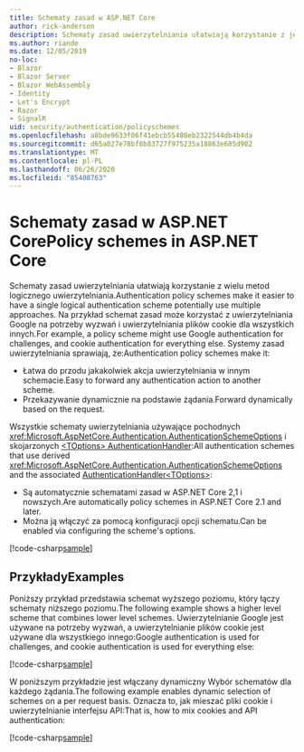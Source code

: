 ```yaml
---
title: Schematy zasad w ASP.NET Core
author: rick-anderson
description: Schematy zasad uwierzytelniania ułatwiają korzystanie z jednego schematu uwierzytelniania logicznego
ms.author: riande
ms.date: 12/05/2019
no-loc:
- Blazor
- Blazor Server
- Blazor WebAssembly
- Identity
- Let's Encrypt
- Razor
- SignalR
uid: security/authentication/policyschemes
ms.openlocfilehash: a8bde9633f06f41ebcb55480eb2322544db4b4da
ms.sourcegitcommit: d65a027e78bf0b83727f975235a18863e685d902
ms.translationtype: MT
ms.contentlocale: pl-PL
ms.lasthandoff: 06/26/2020
ms.locfileid: "85408763"
---
```

# <a name="policy-schemes-in-aspnet-core"></a><span data-ttu-id="ee420-103">Schematy zasad w ASP.NET Core</span><span class="sxs-lookup"><span data-stu-id="ee420-103">Policy schemes in ASP.NET Core</span></span>

<span data-ttu-id="ee420-104">Schematy zasad uwierzytelniania ułatwiają korzystanie z wielu metod logicznego uwierzytelniania.</span><span class="sxs-lookup"><span data-stu-id="ee420-104">Authentication policy schemes make it easier to have a single logical authentication scheme potentially use multiple approaches.</span></span> <span data-ttu-id="ee420-105">Na przykład schemat zasad może korzystać z uwierzytelniania Google na potrzeby wyzwań i uwierzytelniania plików cookie dla wszystkich innych.</span><span class="sxs-lookup"><span data-stu-id="ee420-105">For example, a policy scheme might use Google authentication for challenges, and cookie authentication for everything else.</span></span> <span data-ttu-id="ee420-106">Systemy zasad uwierzytelniania sprawiają, że:</span><span class="sxs-lookup"><span data-stu-id="ee420-106">Authentication policy schemes make it:</span></span>

* <span data-ttu-id="ee420-107">Łatwa do przodu jakakolwiek akcja uwierzytelniania w innym schemacie.</span><span class="sxs-lookup"><span data-stu-id="ee420-107">Easy to forward any authentication action to another scheme.</span></span>
* <span data-ttu-id="ee420-108">Przekazywanie dynamicznie na podstawie żądania.</span><span class="sxs-lookup"><span data-stu-id="ee420-108">Forward dynamically based on the request.</span></span>

<span data-ttu-id="ee420-109">Wszystkie schematy uwierzytelniania używające pochodnych <xref:Microsoft.AspNetCore.Authentication.AuthenticationSchemeOptions> i skojarzonych [ \<TOptions> AuthenticationHandler](/dotnet/api/microsoft.aspnetcore.authentication.authenticationhandler-1):</span><span class="sxs-lookup"><span data-stu-id="ee420-109">All authentication schemes that use derived <xref:Microsoft.AspNetCore.Authentication.AuthenticationSchemeOptions> and the associated [AuthenticationHandler\<TOptions>](/dotnet/api/microsoft.aspnetcore.authentication.authenticationhandler-1):</span></span>

* <span data-ttu-id="ee420-110">Są automatycznie schematami zasad w ASP.NET Core 2,1 i nowszych.</span><span class="sxs-lookup"><span data-stu-id="ee420-110">Are automatically policy schemes in ASP.NET Core 2.1 and later.</span></span>
* <span data-ttu-id="ee420-111">Można ją włączyć za pomocą konfiguracji opcji schematu.</span><span class="sxs-lookup"><span data-stu-id="ee420-111">Can be enabled via configuring the scheme's options.</span></span>

[!code-csharp[sample](policyschemes/samples/AuthenticationSchemeOptions.cs?name=snippet)]

## <a name="examples"></a><span data-ttu-id="ee420-112">Przykłady</span><span class="sxs-lookup"><span data-stu-id="ee420-112">Examples</span></span>

<span data-ttu-id="ee420-113">Poniższy przykład przedstawia schemat wyższego poziomu, który łączy schematy niższego poziomu.</span><span class="sxs-lookup"><span data-stu-id="ee420-113">The following example shows a higher level scheme that combines lower level schemes.</span></span> <span data-ttu-id="ee420-114">Uwierzytelnianie Google jest używane na potrzeby wyzwań, a uwierzytelnianie plików cookie jest używane dla wszystkiego innego:</span><span class="sxs-lookup"><span data-stu-id="ee420-114">Google authentication is used for challenges, and cookie authentication is used for everything else:</span></span>

[!code-csharp[sample](policyschemes/samples/Startup.cs?name=snippet1)]

<span data-ttu-id="ee420-115">W poniższym przykładzie jest włączany dynamiczny Wybór schematów dla każdego żądania.</span><span class="sxs-lookup"><span data-stu-id="ee420-115">The following example enables dynamic selection of schemes on a per request basis.</span></span> <span data-ttu-id="ee420-116">Oznacza to, jak mieszać pliki cookie i uwierzytelnianie interfejsu API:</span><span class="sxs-lookup"><span data-stu-id="ee420-116">That is, how to mix cookies and API authentication:</span></span>

 <!-- REVIEW, missing If set in public Func<HttpContext, string> ForwardDefaultSelector -->

[!code-csharp[sample](policyschemes/samples/Startup.cs?name=snippet2)]
